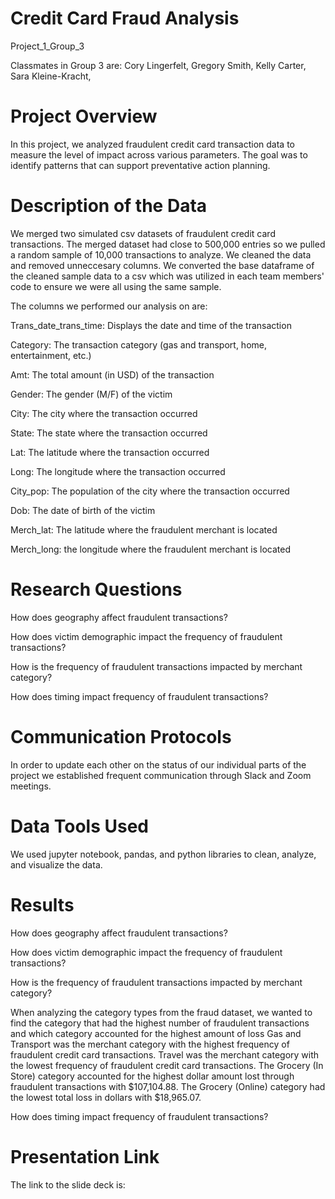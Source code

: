# Credit Card Fraud Analysis
Project_1_Group_3

Classmates in Group 3 are:
Cory Lingerfelt,
Gregory Smith,
Kelly Carter,
Sara Kleine-Kracht,

# Project Overview

In this project, we analyzed fraudulent credit card transaction data to measure the level of impact across various parameters. The goal was to identify patterns that can support preventative action planning. 

# Description of the Data

We merged two simulated csv datasets of fraudulent credit card transactions. The merged dataset had close to 500,000 entries so we pulled a random sample of 10,000 transactions to analyze. We cleaned the data and removed unneccesary columns. We converted the base dataframe of the cleaned sample data to a csv which was utilized in each team members' code to ensure we were all using the same sample. 

The columns we performed our analysis on are:

  Trans_date_trans_time: Displays the date and time of the transaction
  
  Category: The transaction category (gas and transport, home, entertainment, etc.)
  
  Amt: The total amount (in USD) of the transaction
  
  Gender: The gender (M/F) of the victim
  
  City: The city where the transaction occurred
  
  State: The state where the transaction occurred
  
  Lat: The latitude where the transaction occurred
  
  Long: The longitude where the transaction occurred
  
  City_pop: The population of the city where the transaction occurred
  
  Dob: The date of birth of the victim
  
  Merch_lat: The latitude where the fraudulent merchant is located
  
  Merch_long: the longitude where the fraudulent merchant is located

# Research Questions

How does geography affect fraudulent transactions?

How does victim demographic impact the frequency of fraudulent transactions?

How is the frequency of fraudulent transactions impacted by merchant category?

How does timing impact frequency of fraudulent transactions?

# Communication Protocols

In order to update each other on the status of our individual parts of the project we established frequent communication through Slack and Zoom meetings.

# Data Tools Used

We used jupyter notebook, pandas, and python libraries to clean, analyze, and visualize the data. 

# Results

How does geography affect fraudulent transactions?

How does victim demographic impact the frequency of fraudulent transactions?

How is the frequency of fraudulent transactions impacted by merchant category?

When analyzing the category types from the fraud dataset, we wanted to find the category that had the highest number of fraudulent transactions and which category accounted for the highest amount of loss
Gas and Transport was the merchant category with the highest frequency of fraudulent credit card transactions. Travel was the merchant category with the lowest frequency of fraudulent credit card transactions. The Grocery (In Store) category accounted for the highest dollar amount lost through fraudulent transactions with $107,104.88. The Grocery (Online) category had the lowest total loss in dollars with $18,965.07.


How does timing impact frequency of fraudulent transactions?


# Presentation Link

The link to the slide deck is: 



